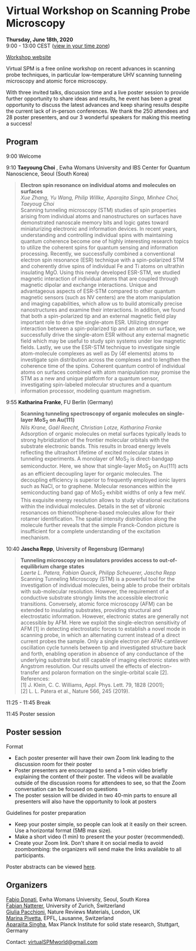# Virtual Workshop on Scanning Probe Microscopy

**Thursday, June 18th, 2020**  
9:00 - 13:00   CEST ([view in your time zone](https://everytimezone.com/s/2626482c))

[Workshop website](https://sites.google.com/view/virtualspm)

Virtual SPM is a free online workshop on recent advances in scanning probe techniques, in particular low-temperature UHV scanning tunneling microscopy and atomic force microscopy.

With three invited talks, discussion time and a live poster session to provide further opportunity to share ideas and results, he event has been a great opportunity to  discuss the latest advances and keep sharing results despite the current lack of in-person conferences. We thank the 250 attendees and 28 poster presenters, and our 3 wonderful speakers for making this meeting a success!

## Program

9:00    Welcome

9:10    **Taeyoung Choi** , Ewha Womans University and IBS Center for Quantum Nanoscience, Seoul (South Korea)   
> **Electron spin resonance on individual atoms and molecules on surfaces**    
> *Xue Zhang, Yu Wang, Philip Willke, Aparajita Singa, Minhee Choi, Taeyoug Choi*    
> Scanning tunneling microscopy (STM) studies of spin properties arising from individual atoms and nanostructures on surfaces have demonstrated nanoscale memory bits and logic gates toward miniaturizing electronic and information devices. In recent years, understanding and controlling individual spins with maintaining quantum coherence become one of highly interesting research topics to utilize the coherent spins for quantum sensing and information processing. 
 Recently, we successfully combined a conventional electron spin resonance (ESR) technique with a spin-polarized STM and coherently drive spins of individual Fe and Ti atoms on ultrathin insulating MgO. Using this newly developed ESR-STM, we studied magnetic interaction of individual atoms that are coupled through magnetic dipolar and exchange interactions. Unique and advantageous aspects of ESR-STM compared to other quantum magnetic sensors (such as NV centers) are the atom manipulation and imaging capabilities, which allow us to build atomically precise nanostructures and examine their interactions. In addition, we found that both a spin-polarized tip and an external magnetic field play important role to drive the single-atom ESR. Utilizing stronger interaction between a spin-polarized tip and an atom on surface, we successfully drive the single-atom ESR without any external magnetic field which may be useful to study spin systems under low magnetic fields. 
Lastly, we use the ESR-STM technique to investigate single atom-molecule complexes as well as Dy (4f elements) atoms to investigate spin distribution across the complexes and to lengthen the coherence time of the spins. 
Coherent quantum control of individual atoms on surfaces combined with atom manipulation may promise the STM as a new and unique platform for a quantum sensor, investigating spin-labeled molecular structures and a quantum information processor, modeling quantum magnetism.


9:55    **Katharina Franke**, FU Berlin (Germany)  

> **Scanning tunneling spectroscopy of organic molecules on single-layer MoS<sub>2</sub> on Au(111)**  
> *Nils Krane, Gaël Reecht, Christian Lotze, Katharina Franke*  
> Adsorption of organic molecules on metal surfaces typically leads to strong hybridization of the frontier molecular orbitals with the substrate electronic bands. This results in broad energy levels reflecting the ultrashort lifetime of excited molecular states in tunneling experiments. A monolayer of MoS<sub>2</sub> is direct-bandgap semiconductor. Here, we show that single-layer MoS<sub>2</sub> on Au(111) acts as an efficient decoupling layer for organic molecules. The decoupling efficiency is superior to frequently employed ionic layers such as NaCl, or to graphene. Molecular resonances within the semiconducting band gap of MoS<sub>2</sub> exhibit widths of only a few meV. This exquisite energy resolution allows to study vibrational excitations within the individual molecules. Details in the set of vibronic resonances on thienothiophene-based molecules allow for their rotamer identification. The spatial intensity distribution along the molecule further reveals that the simple Franck-Condon picture is insufficient for a complete understanding of the excitation mechanism.
        
10:40   **Jascha Repp**, University of Regensburg (Germany)
> **Tunneling microscopy on insulators provides access to out-of-equilibrium charge states**  
> *Laerte L. Patera, Fabian Queck, Philipp Scheuerer, Jascha Repp*  
> Scanning Tunneling Microscopy (STM) is a powerful tool for the investigation of individual molecules, being able to probe their orbitals with sub-molecular resolution. However, the requirement of a conductive substrate strongly limits the accessible electronic transitions. Conversely, atomic force microscopy (AFM) can be extended to insulating substrates, providing structural and electrostatic information. However, electronic states are generally not accessible by AFM. Here we exploit the single-electron sensitivity of AFM [1] in detecting electrostatic forces to establish a novel mode in scanning probe, in which an alternating current instead of a direct current probes the sample. Only a single electron per AFM-cantilever oscillation cycle tunnels between tip and investigated structure back and forth, enabling operation in absence of any conductance of the underlying substrate but still capable of imaging electronic states with Angstrom resolution. Our results unveil the effects of electron-transfer and polaron formation on the single-orbital scale [2].  
References:  
[1] J. Klein, C. C. Williams, Appl. Phys. Lett. 79, 1828 (2001);   
[2] L. L. Patera et al., Nature 566, 245 (2019).

11:25 - 11:45 Break

11:45 Poster session

## Poster session

Format
- Each poster presenter will have their own Zoom link leading to the discussion room for their poster
- Poster presenters are encouraged to send a 1-min video briefly explaining the content of their poster. The videos will be available outside of the discussion rooms for attendees to see, so that the Zoom conversation can be focused on questions
- The poster session will be divided in two 40-min parts to ensure all presenters will also have the opportunity to look at posters

Guidelines for poster preparation
- Keep your poster simple, so people can look at it easily on their screen. Use a horizontal format (5MB max size).
- Make a short video (1 min) to present the your poster (recommended). 
- Create your Zoom link. Don't share it on social media to avoid zoombombing: the organizers will send make the links available to all participants.

Poster abstracts can be viewed [here](https://sites.google.com/view/virtualspm/program/posters?authuser=0).

## Organizers

[Fabio Donati](https://qns.science/our-team/fabiodonati/), Ewha Womans University, Seoul, South Korea  
[Fabian Natterer](https://www.physik.uzh.ch/en/groups/natterer/Team/Fabian-Natterer.html), University of Zurich, Switzerland  
[Giulia Pacchioni](https://www.nature.com/natrevmats/about/editors), Nature Reviews Materials, London, UK  
[Marina Pivetta](https://people.epfl.ch/marina.pivetta/?lang=en), EPFL, Lausanne, Switzerland  
[Aparajita Singha](https://www.fkf.mpg.de/person/104080/2206), Max Planck Institute for solid state research, Stuttgart, Germany  

Contact: virtualSPMworld@gmail.com
